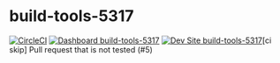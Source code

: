 # build-tools-5317

[![CircleCI](https://circleci.com/gh/pantheon-ci-bot/build-tools-5317.svg?style=shield)](https://circleci.com/gh/pantheon-ci-bot/build-tools-5317)
[![Dashboard build-tools-5317](https://img.shields.io/badge/dashboard-build_tools_5317-yellow.svg)](https://dashboard.pantheon.io/sites/3eda885e-7e00-46ff-932e-67181f6837a1#dev/code)
[![Dev Site build-tools-5317](https://img.shields.io/badge/site-build_tools_5317-blue.svg)](http://dev-build-tools-5317.pantheonsite.io/)[ci skip] Pull request that is not tested (#5)
